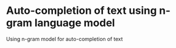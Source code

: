 # Auto-completion of text  using n-gram language  model
 Using n-gram model for auto-completion of text
